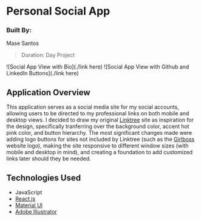 # Personal Social App

### Built By:
Mase Santos
>Duration: Day Project

![Social App View with Bio](./link here)
![Social App View with Github and LinkedIn Buttons](./link here)

## Application Overview

This application serves as a social media site for my social accounts, allowing users to be directed to my professional links on both mobile and desktop views. I decided to draw my original [Linktree](https://linktr.ee/) site as inspiration for the design, specifically tranferring over the background color, accent hot pink color, and button hierarchy. The most significant changes made were adding logo buttons for sites not included by Linktree (such as the [Girlboss](girlboss.com) website logo), making the site responsive to different window sizes (with mobile and desktop in mind), and creating a foundation to add customized links later should they be needed.

## Technologies Used

- JavaScript
- [React.js](https://reactjs.org/)
- [Material UI](https://material-ui.com/)
- [Adobe Illustrator](https://www.adobe.com/products/illustrator.html?sdid=KKQML&mv=search&ef_id=EAIaIQobChMIz9W0qumn6wIVRL7ACh3AeQzIEAAYASAAEgL69vD_BwE:G:s&s_kwcid=AL!3085!3!442365417815!e!!g!!adobe%20illustrator&gclid=EAIaIQobChMIz9W0qumn6wIVRL7ACh3AeQzIEAAYASAAEgL69vD_BwE)